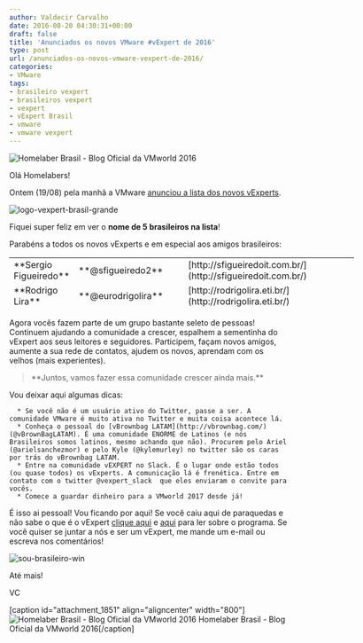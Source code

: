 ```yaml
---
author: Valdecir Carvalho
date: 2016-08-20 04:30:31+00:00
draft: false
title: 'Anunciados os novos VMware #vExpert de 2016'
type: post
url: /anunciados-os-novos-vmware-vexpert-de-2016/
categories:
- VMware
tags:
- brasileiro vexpert
- brasileiros vexpert
- vexpert
- vExpert Brasil
- vmware
- vmware vexpert
---
```


![Homelaber Brasil - Blog Oficial da VMworld 2016](/imagens/2016/08/vmworld-2016-official-blogger-banner-long.png)


Olá Homelabers!

Ontem (19/08) pela manhã a VMware [anunciou a lista dos novos vExperts](http://blogs.vmware.com/vmtn/2016/02/vexpert-2016-award-announcement.html).

![logo-vexpert-brasil-grande](/imagens/2016/08/logo-vexpert-brasil-grande.png)


Fiquei super feliz em ver o **nome de 5 brasileiros na lista**!

Parabéns a todos os novos vExperts e em especial aos amigos brasileiros:

<table style="height: 93px; width: 623px;" >
<tbody >
<tr >

<td style="width: 210px;" >**Sergio Figueiredo**
</td>

<td style="width: 168px;" >**@sfigueiredo2**
</td>

<td style="width: 68px;" >[http://sfigueiredoit.com.br/](http://sfigueiredoit.com.br/)
</td>
</tr>
<tr >

<td style="width: 210px;" >**Rodrigo Lira**
</td>

<td style="width: 168px;" >**@eurodrigolira**
</td>

<td style="width: 68px;" >[http://rodrigolira.eti.br/](http://rodrigolira.eti.br/)
</td>
</tr>
<tr >

<td style="width: 210px;" >**Tiago Matinez**
</td>

<td style="width: 168px;" >**@BlogVMware_BR**
</td>

<td style="width: 68px;" >[http://vmwarebrasil.blogspot.com.br/](http://vmwarebrasil.blogspot.com.br/)
</td>
</tr>
<tr >

<td style="width: 210px;" >**Eduardo Meirelles**
</td>

<td style="width: 168px;" >**@dumeirell**
</td>

<td style="width: 68px;" >[http://www.justait.net/](http://www.justait.net/)
</td>
</tr>
<tr >

<td style="width: 210px;" >**Pedro Calixto**
</td>

<td style="width: 168px;" >**@BlogPCalixto**
</td>

<td style="width: 68px;" >[http://pedrocalixto.com/blog/](http://pedrocalixto.com/blog/)
</td>
</tr>
<tr >

<td style="width: 210px;" >
</td>

<td style="width: 168px;" >
</td>

<td style="width: 68px;" >
</td>
</tr>
</tbody>
</table>

<!-- more -->Agora vocês fazem parte de um grupo bastante seleto de pessoas! Continuem ajudando a comunidade a crescer, espalhem a sementinha do vExpert aos seus leitores e seguidores. Participem, façam novos amigos, aumente a sua rede de contatos, ajudem os novos, aprendam com os velhos (mais experientes).



<blockquote>**Juntos, vamos fazer essa comunidade crescer ainda mais.**</blockquote>



Vou deixar aqui algumas dicas:




      * Se você não é um usuário ativo do Twitter, passe a ser. A comunidade VMware é muito ativa no Twitter e muita coisa acontece lá.
      * Conheça o pessoal do [vBrownbag LATAM](http://vbrownbag.com/) (@vBrownBagLATAM). É uma comunidade ENORME de Latinos (e nós Brasileiros somos latinos, mesmo achando que não). Procurem pelo Ariel (@arielsanchezmor) e pelo Kyle (@kylemurley) no twitter são os caras por trás do vBrownbag LATAM.
      * Entre na comunidade vEXPERT no Slack. É o lugar onde estão todos (ou quase todos) os vExperts. A comunicação lá é frenética. Entre em contato com o twitter @vexpert_slack  que eles enviaram o convite para vocês.
      * Comece a guardar dinheiro para a VMworld 2017 desde já!


É isso ai pessoal! Vou ficando por aqui! Se você caiu aqui de paraquedas e não sabe o que é o vExpert [clique aqui](http://homelaber.com.br/estao-abertas-as-inscricoes-para-o-vexpert-2016/) e [aqui](http://homelaber.com.br/vexpert-2016-eu-consegui/) para ler sobre o programa. Se você quiser se juntar a nós e ser um vExpert, me mande um e-mail ou escreva nos comentários!

![sou-brasileiro-win](/imagens/2016/08/sou-brasileiro-win.png)


Até mais!

VC

[caption id="attachment_1851" align="aligncenter" width="800"]![Homelaber Brasil - Blog Oficial da VMworld 2016](/imagens/2016/08/vmworld-2016-official-blogger-banner-long.png)
Homelaber Brasil - Blog Oficial da VMworld 2016[/caption]
